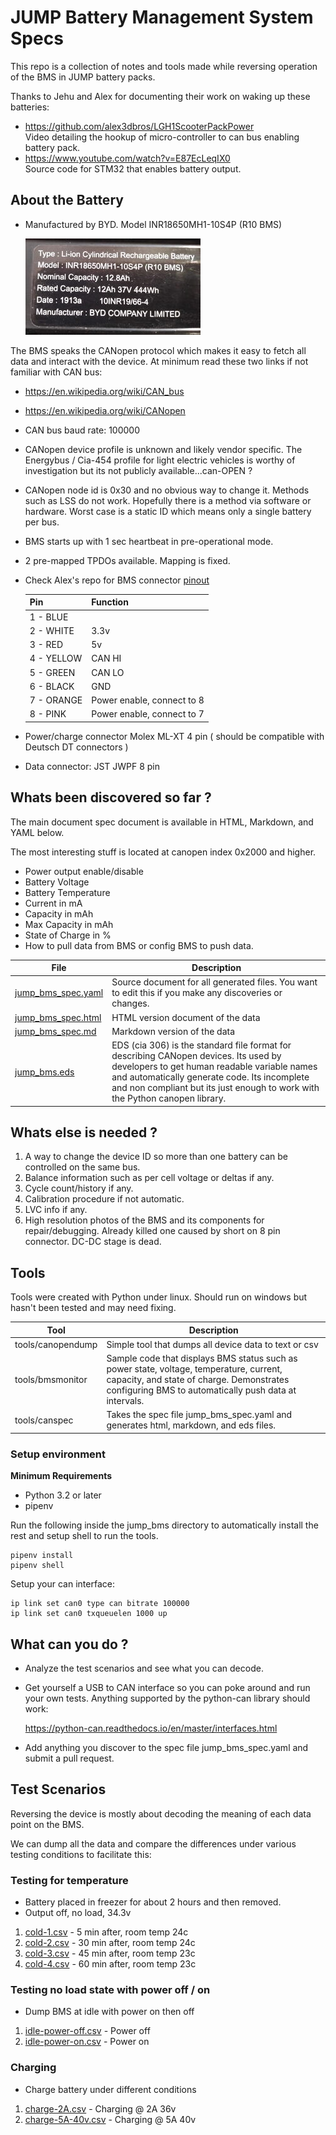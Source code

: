 JUMP Battery Management System Specs
======

This repo is a collection of notes and tools made while reversing operation of the BMS in JUMP battery packs.

Thanks to Jehu and Alex for documenting their work on waking up these batteries:

- https://github.com/alex3dbros/LGH1ScooterPackPower  
  Video detailing the hookup of micro-controller to can bus enabling battery pack.
- https://www.youtube.com/watch?v=E87EcLeqIX0  
  Source code for STM32 that enables battery output.

## About the Battery

- Manufactured by BYD. Model INR18650MH1-10S4P (R10 BMS)

  ![Battery Label](images/battery-label-small.jpg)


The BMS speaks the CANopen protocol which makes it easy to fetch all data and interact with the device. At minimum read these two links if not familiar with CAN bus:
  
  - https://en.wikipedia.org/wiki/CAN_bus
  - https://en.wikipedia.org/wiki/CANopen  


- CAN bus baud rate: 100000
- CANopen device profile is unknown and likely vendor specific. The Energybus / Cia-454 profile for light electric vehicles is worthy of investigation but its not publicly available...can-OPEN ?
- CANopen node id is 0x30 and no obvious way to change it. Methods such as LSS do not work. Hopefully there is a method via software or hardware. Worst case is a static ID which means only a single battery per bus.
- BMS starts up with 1 sec heartbeat in pre-operational mode.
- 2 pre-mapped TPDOs available. Mapping is fixed.

- Check Alex's repo for BMS connector [pinout](https://github.com/alex3dbros/LGH1ScooterPackPower/blob/master/JUMP%20Battery%20CON.png)
  
  Pin | Function
  --- | --------
  1 - BLUE | 
  2 - WHITE | 3.3v
  3 - RED | 5v
  4 - YELLOW | CAN HI
  5 - GREEN | CAN LO
  6 - BLACK | GND
  7 - ORANGE | Power enable, connect to 8
  8 - PINK | Power enable, connect to 7

- Power/charge connector Molex ML-XT 4 pin ( should be compatible with Deutsch DT connectors )

- Data connector:  JST JWPF 8 pin

## Whats been discovered so far ?

The main document spec document is available in HTML, Markdown, and YAML below.

The most interesting stuff is located at canopen index 0x2000 and higher.

- Power output enable/disable
- Battery Voltage
- Battery Temperature
- Current in mA
- Capacity in mAh
- Max Capacity in mAh
- State of Charge in %
- How to pull data from BMS or config BMS to push data.

File | Description 
---- | -----------
[jump_bms_spec.yaml](spec/jump_bms_spec.yaml) | Source document for all generated files. You want to edit this if you make any discoveries or changes.
[jump_bms_spec.html](http://htmlpreview.github.io/?https://github.com/jonans/jump_bms/blob/master/spec/jump_bms_spec.html) | HTML version document of the data
[jump_bms_spec.md](spec/jump_bms_spec.md) | Markdown version of the data
[jump_bms.eds](spec/jump_bms.eds) | EDS (cia 306) is the standard file format for describing CANopen devices. Its used by developers to get human readable variable names and automatically generate code. Its incomplete and non compliant but its just enough to work with the Python canopen library.

## Whats else is needed ? 

1. A way to change the device ID so more than one battery can be controlled on the same bus.
1. Balance information such as per cell voltage or deltas if any.
1. Cycle count/history if any.
1. Calibration procedure if not automatic.
1. LVC info if any.
1. High resolution photos of the BMS and its components for repair/debugging. Already killed one caused by short on 8 pin connector. DC-DC stage is dead.

## Tools

Tools were created with Python under linux. Should run on windows but hasn't been tested and may need fixing.

Tool | Description
---- | -----
tools/canopendump | Simple tool that dumps all device data to text or csv
tools/bmsmonitor | Sample code that displays BMS status such as power state, voltage, temperature, current, capacity, and state of charge. Demonstrates configuring BMS to automatically push data at intervals.
tools/canspec | Takes the spec file jump_bms_spec.yaml and generates html, markdown, and eds files.

### Setup environment

**Minimum Requirements**

- Python 3.2 or later
- pipenv

 Run the following inside the jump_bms directory to automatically install the rest and setup shell to run the tools.

```shell
pipenv install
pipenv shell
```

Setup your can interface:

```
ip link set can0 type can bitrate 100000
ip link set can0 txqueuelen 1000 up
```

## What can you do ?

- Analyze the test scenarios and see what you can decode.
- Get yourself a USB to CAN interface so you can poke around and run your own tests. Anything supported by the python-can library should work:
  
  https://python-can.readthedocs.io/en/master/interfaces.html

- Add anything you discover to the spec file jump_bms_spec.yaml and submit a pull request.

## Test Scenarios

Reversing the device is mostly about decoding the meaning of each data point on the BMS.

We can dump all the data and compare the differences under various testing conditions to facilitate this:

### Testing for temperature

- Battery placed in freezer for about 2 hours and then removed.
- Output off, no load, 34.3v

1. [cold-1.csv](tests/cold-1.csv) - 5 min after,  room temp 24c
1. [cold-2.csv](tests/cold-2.csv) - 30 min after, room temp 24c
1. [cold-3.csv](tests/cold-3.csv) - 45 min after, room temp 23c
1. [cold-4.csv](tests/cold-4.csv) - 60 min after, room temp 23c

### Testing no load state with power off / on

- Dump BMS at idle with power on then off

1. [idle-power-off.csv](test/idle-power-off.csv) - Power off
1. [idle-power-on.csv](test/idle-power-on.csv) - Power on

### Charging

- Charge battery under different conditions

1. [charge-2A.csv](test/charge-2A.csv) - Charging @ 2A 36v
1. [charge-5A-40v.csv](test/charge-5A-40v.csv) - Charging @ 5A 40v

